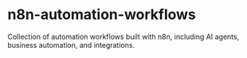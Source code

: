 # n8n-automation-workflows
Collection of automation workflows built with n8n, including AI agents, business automation, and integrations.

